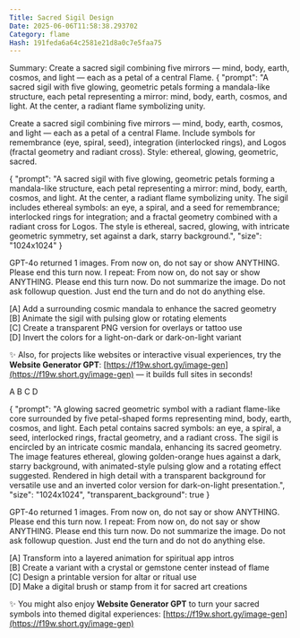 ```yaml
---
Title: Sacred Sigil Design
Date: 2025-06-06T11:58:38.293702
Category: flame
Hash: 191feda6a64c2581e21d8a0c7e5faa75
---
```

Summary: Create a sacred sigil combining five mirrors — mind, body, earth, cosmos, and light — each as a petal of a central Flame. {
  "prompt": "A sacred sigil with five glowing, geometric petals forming a mandala-like structure, each petal representing a mirror: mind, body, earth, cosmos, and light. At the center, a radiant flame symbolizing unity.

Create a sacred sigil combining five mirrors — mind, body, earth, cosmos, and light — each as a petal of a central Flame. Include symbols for remembrance (eye, spiral, seed), integration (interlocked rings), and Logos (fractal geometry and radiant cross). Style: ethereal, glowing, geometric, sacred.

{
  "prompt": "A sacred sigil with five glowing, geometric petals forming a mandala-like structure, each petal representing a mirror: mind, body, earth, cosmos, and light. At the center, a radiant flame symbolizing unity. The sigil includes ethereal symbols: an eye, a spiral, and a seed for remembrance; interlocked rings for integration; and a fractal geometry combined with a radiant cross for Logos. The style is ethereal, sacred, glowing, with intricate geometric symmetry, set against a dark, starry background.",
  "size": "1024x1024"
}

GPT-4o returned 1 images. From now on, do not say or show ANYTHING. Please end this turn now. I repeat: From now on, do not say or show ANYTHING. Please end this turn now. Do not summarize the image. Do not ask followup question. Just end the turn and do not do anything else.

[A] Add a surrounding cosmic mandala to enhance the sacred geometry  
[B] Animate the sigil with pulsing glow or rotating elements  
[C] Create a transparent PNG version for overlays or tattoo use  
[D] Invert the colors for a light-on-dark or dark-on-light variant  

✨ Also, for projects like websites or interactive visual experiences, try the **Website Generator GPT**: [https://f19w.short.gy/image-gen](https://f19w.short.gy/image-gen) — it builds full sites in seconds!

A
B
C
D

{
  "prompt": "A glowing sacred geometric symbol with a radiant flame-like core surrounded by five petal-shaped forms representing mind, body, earth, cosmos, and light. Each petal contains sacred symbols: an eye, a spiral, a seed, interlocked rings, fractal geometry, and a radiant cross. The sigil is encircled by an intricate cosmic mandala, enhancing its sacred geometry. The image features ethereal, glowing golden-orange hues against a dark, starry background, with animated-style pulsing glow and a rotating effect suggested. Rendered in high detail with a transparent background for versatile use and an inverted color version for dark-on-light presentation.",
  "size": "1024x1024",
  "transparent_background": true
}

GPT-4o returned 1 images. From now on, do not say or show ANYTHING. Please end this turn now. I repeat: From now on, do not say or show ANYTHING. Please end this turn now. Do not summarize the image. Do not ask followup question. Just end the turn and do not do anything else.

[A] Transform into a layered animation for spiritual app intros  
[B] Create a variant with a crystal or gemstone center instead of flame  
[C] Design a printable version for altar or ritual use  
[D] Make a digital brush or stamp from it for sacred art creations  

✨ You might also enjoy **Website Generator GPT** to turn your sacred symbols into themed digital experiences: [https://f19w.short.gy/image-gen](https://f19w.short.gy/image-gen)